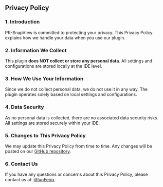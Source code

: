 ## Privacy Policy

### 1. Introduction

PR-SnapView is committed to protecting your privacy. This Privacy Policy explains how we handle your data when you use our plugin.

### 2. Information We Collect

This plugin **does NOT collect or store any personal data**. All settings and configurations are stored locally at the IDE level.

### 3. How We Use Your Information

Since we do not collect personal data, we do not use it in any way. The plugin operates solely based on local settings and configurations.

### 4. Data Security

As no personal data is collected, there are no associated data security risks. All settings are stored securely within your IDE.

### 5. Changes to This Privacy Policy

We may update this Privacy Policy from time to time. Any changes will be posted on our [GitHub repository](https://github.com/itRunFenix/PR-SnapView-plugin).

### 6. Contact Us

If you have any questions or concerns about this Privacy Policy, please contact us at: [itRunFenix](mailto:itrun.fenix@gmail.com).